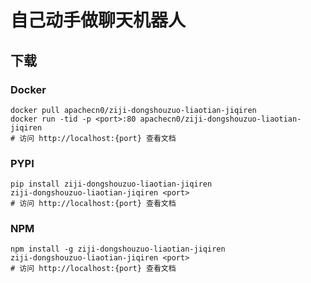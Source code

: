 # 自己动手做聊天机器人

## 下载

### Docker

```
docker pull apachecn0/ziji-dongshouzuo-liaotian-jiqiren
docker run -tid -p <port>:80 apachecn0/ziji-dongshouzuo-liaotian-jiqiren
# 访问 http://localhost:{port} 查看文档
```

### PYPI

```
pip install ziji-dongshouzuo-liaotian-jiqiren
ziji-dongshouzuo-liaotian-jiqiren <port>
# 访问 http://localhost:{port} 查看文档
```

### NPM

```
npm install -g ziji-dongshouzuo-liaotian-jiqiren
ziji-dongshouzuo-liaotian-jiqiren <port>
# 访问 http://localhost:{port} 查看文档
```